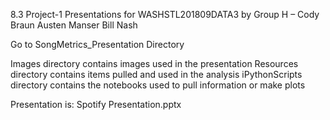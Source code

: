 8.3 Project-1 
Presentations for WASHSTL201809DATA3 by
Group H – 
Cody Braun
Austen Manser 
Bill Nash

Go to SongMetrics_Presentation Directory

Images directory contains images used in the presentation 
Resources directory contains items pulled and used in the analysis
iPythonScripts directory contains the notebooks used to pull information or make plots
 
Presentation is:
Spotify Presentation.pptx
